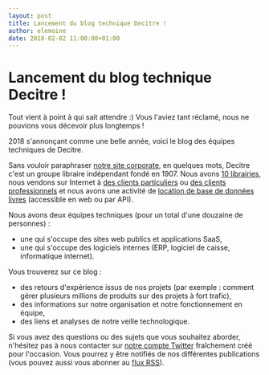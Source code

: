 ```yaml
---
layout: post
title: Lancement du blog technique Decitre !
author: elemoine
date: 2018-02-02 11:00:00+01:00
---
```


# Lancement du blog technique Decitre !

Tout vient à point à qui sait attendre :) Vous l'aviez tant réclamé, nous ne pouvions vous décevoir plus longtemps !

2018 s'annonçant comme une belle année, voici le blog des équipes techniques de Decitre.

Sans vouloir paraphraser [notre site corporate](https://www.decitre-corporate.com/), en quelques mots, Decitre c'est un 
groupe libraire indépendant fondé en 1907. Nous avons [10 librairies](https://www.decitre.fr/nos-librairies), nous vendons sur Internet à 
[des clients particuliers](https://www.decitre.fr/) ou [des clients professionnels](https://www.decitrepro.fr/) 
et nous avons une activité de [location de base de données livres](https://www.base-orb.fr/) (accessible en web ou par API).

Nous avons deux équipes techniques (pour un total d'une douzaine de personnes) :
* une qui s'occupe des sites web publics et applications SaaS,
* une qui s'occupe des logiciels internes (ERP, logiciel de caisse, informatique internet).

Vous trouverez sur ce blog :
* des retours d'expérience issus de nos projets (par exemple : comment gérer plusieurs millions de produits sur des projets à fort trafic),
* des informations sur notre organisation et notre fonctionnement en équipe,
* des liens et analyses de notre veille technologique.

Si vous avez des questions ou des sujets que vous souhaitez aborder, n'hésitez pas à nous contacter sur 
[notre compte Twitter](https://twitter.com/DecitreTech) fraîchement créé pour l'occasion. Vous pourrez y être 
notifiés de nos différentes publications (vous pouvez aussi vous abonner au [flux RSS](/feed.xml)).
